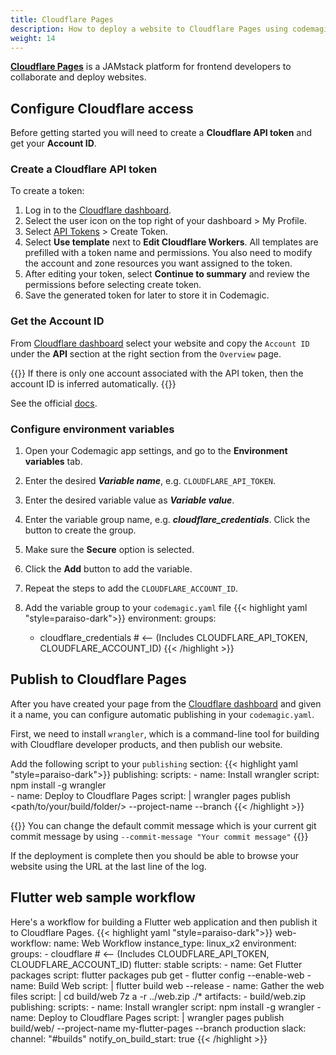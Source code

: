 ```yaml
---
title: Cloudflare Pages
description: How to deploy a website to Cloudflare Pages using codemagic.yaml
weight: 14
---
```


[**Cloudflare Pages**](https://pages.cloudflare.com/) is a JAMstack platform for frontend developers to collaborate and deploy websites.


## Configure Cloudflare access

Before getting started you will need to create a **Cloudflare API token** and get your **Account ID**.

### Create a Cloudflare API token
To create a token:

1. Log in to the [Cloudflare dashboard](https://dash.cloudflare.com/).
2. Select the user icon on the top right of your dashboard > My Profile.
3. Select [API Tokens](https://dash.cloudflare.com/profile/api-tokens) > Create Token.
4. Select **Use template** next to **Edit Cloudflare Workers**. All templates are prefilled with a token name and permissions. You also need to modify the account and zone resources you want assigned to the token.
5. After editing your token, select **Continue to summary** and review the permissions before selecting create token.
6. Save the generated token for later to store it in Codemagic.

### Get the Account ID
From [Cloudflare dashboard](https://dash.cloudflare.com/) select your website and copy the `Account ID` under the **API** section at the right section from the `Overview` page.

{{<notebox>}}
If there is only one account associated with the API token, then the account ID is inferred automatically.
{{</notebox>}}

See the official [docs](https://developers.cloudflare.com/workers/wrangler/ci-cd/).

### Configure environment variables

1. Open your Codemagic app settings, and go to the **Environment variables** tab.
2. Enter the desired **_Variable name_**, e.g. `CLOUDFLARE_API_TOKEN`.
3. Enter the desired variable value as **_Variable value_**.
4. Enter the variable group name, e.g. **_cloudflare_credentials_**. Click the button to create the group.
5. Make sure the **Secure** option is selected.
6. Click the **Add** button to add the variable.
7. Repeat the steps to add the `CLOUDFLARE_ACCOUNT_ID`.

8. Add the variable group to your `codemagic.yaml` file
{{< highlight yaml "style=paraiso-dark">}}
  environment:
    groups:
      - cloudflare_credentials # <-- (Includes CLOUDFLARE_API_TOKEN, CLOUDFLARE_ACCOUNT_ID)
{{< /highlight >}}


## Publish to Cloudflare Pages

After you have created your page from the [Cloudflare dashboard](https://dash.cloudflare.com/) and given it a name, you can configure automatic publishing in your `codemagic.yaml`.

First, we need to install `wrangler`, which is a command-line tool for building with Cloudflare developer products, and then publish our website.


Add the following script to your `publishing` section:
{{< highlight yaml "style=paraiso-dark">}}
publishing:
    scripts:
    - name: Install wrangler
        script: npm install -g wrangler    
    - name: Deploy to Cloudflare Pages
        script: | 
        wrangler pages publish <path/to/your/build/folder/> --project-name <your-project-name> --branch <branch-name>
{{< /highlight >}}

{{<notebox>}}
You can change the default commit message which is your current git commit message by using `--commit-message "Your commit message"`
{{</notebox>}}

If the deployment is complete then you should be able to browse your website using the URL at the last line of the log.

## Flutter web sample workflow
Here's a workflow for building a Flutter web application and then publish it to Cloudflare Pages.
{{< highlight yaml "style=paraiso-dark">}}
  web-workflow:
    name: Web Workflow
    instance_type: linux_x2
    environment:
      groups:
        - cloudflare # <-- (Includes CLOUDFLARE_API_TOKEN, CLOUDFLARE_ACCOUNT_ID)
      flutter: stable
    scripts:
      - name: Get Flutter packages
        script: flutter packages pub get
      - flutter config --enable-web
      - name: Build Web
        script: | 
          flutter build web --release
      - name: Gather the web files
        script: | 
          cd build/web
          7z a -r ../web.zip ./*
    artifacts:
      - build/web.zip
    publishing:
      scripts:
        - name: Install wrangler
          script: npm install -g wrangler
        - name: Deploy to Cloudflare Pages
          script: | 
            wrangler pages publish build/web/ --project-name my-flutter-pages --branch production
      slack:
        channel: "#builds"
        notify_on_build_start: true
{{< /highlight >}}